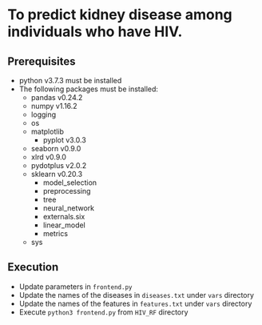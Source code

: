 # To predict kidney disease among individuals who have HIV. 

## Prerequisites

* python v3.7.3 must be installed
* The following packages must be installed:
  * pandas v0.24.2
  * numpy v1.16.2
  * logging 
  * os
  * matplotlib
      * pyplot v3.0.3
  * seaborn v0.9.0
  * xlrd v0.9.0
  * pydotplus v2.0.2
  * sklearn v0.20.3
      * model_selection
      * preprocessing
      * tree
      * neural_network
      * externals.six
      * linear_model
      * metrics
  * sys

## Execution

* Update parameters in `frontend.py`
* Update the names of the diseases in `diseases.txt` under `vars` directory
* Update the names of the features in `features.txt` under `vars` directory
* Execute `python3 frontend.py` from `HIV_RF` directory
